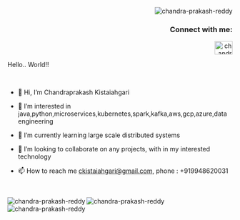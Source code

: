 <p align="right"> <img src="https://komarev.com/ghpvc/?username=chandra-prakash-reddy&label=Profile%20views&color=0e75b6&style=flat" alt="chandra-prakash-reddy" /> </p><h3 align="right">Connect with me:</h3>
<p align="right">
<a href="https://www.linkedin.com/in/chandraprakash-kistaiahgari-9a4334113" target="blank"><img align="center" src="https://raw.githubusercontent.com/rahuldkjain/github-profile-readme-generator/master/src/images/icons/Social/linked-in-alt.svg" alt="chandra prakash" height="30" width="40" /></a>
</p>

<p>Hello.. World!!</p>
</br>

- 👋 Hi, I’m Chandraprakash Kistaiahgari
                            
- 👀 I’m interested in java,python,microservices,kubernetes,spark,kafka,aws,gcp,azure,data engineering

- 🌱 I’m currently learning large scale distributed systems

- 💞️ I’m looking to collaborate on any projects, with in my interested technology

- 📫 How to reach me ckistaiahgari@gmail.com, phone : +919948620031
</br>
<p><img align="left" src="https://github-readme-streak-stats.herokuapp.com/?user=chandra-prakash-reddy&" alt="chandra-prakash-reddy" /></p>
<p><img align="left" src="https://github-readme-stats.vercel.app/api?username=chandra-prakash-reddy&show_icons=true&locale=en" alt="chandra-prakash-reddy" /></p>
<p>&nbsp;&nbsp;&nbsp;&nbsp;&nbsp;<img align="left" src="https://github-readme-stats.vercel.app/api/top-langs?username=chandra-prakash-reddy&show_icons=true&locale=en&layout=compact" alt="chandra-prakash-reddy" /></p>


              
<!---
chandra-prakash-reddy/chandra-prakash-reddy is a ✨ special ✨ repository because its `README.md` (this file) appears on your GitHub profile.
You can click the Preview link to take a look at your changes.

--->
